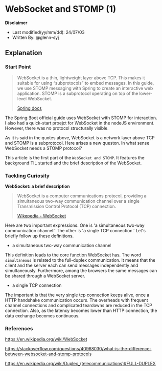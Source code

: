 # WebSocket and STOMP (1)

**Disclaimer**

- Last modified(yy/mm/dd): 24/07/03
- Written By: @glenn-syj

## Explanation

### Start Point

> WebSocket is a thin, lightweight layer above TCP. This makes it suitable for using “subprotocols” to embed messages. In this guide, we use STOMP messaging with Spring to create an interactive web application. STOMP is a subprotocol operating on top of the lower-level WebSocket.
>
> [Spring docs](https://spring.io/guides/gs/messaging-stomp-websocket)

The Spring Boot official guide uses WebSocket with STOMP for interaction. I also had a quick-start proejct for WebSocket in the nodeJS environment. However, there was no protocol structurally visible.

As it is said in the quotes above, WebSocket is a network layer above TCP and STOMP is a subprotocol. Here arises a new queston. In what sense WebSocket needs a STOMP protocol?

This article is the first part of the `WebSocket and STOMP`. It features the background TIL started and the brief description of the WebSocket. 

### Tackling Curiosity

**WebSocket: a brief description**

> WebSocket is a computer communications protocol, providing a simultaneous two-way communication channel over a single Transmission Control Protocol (TCP) connection.
> 
> [Wikepedia - WebSocket](https://en.wikipedia.org/wiki/WebSocket)

Here are two important expressions. One is 'a simultaneous two-way communication channel.' The other is 'a single TCP connection.' Let's briefly follow up these definitions.

- a simultaneous two-way communication channel

This definition leads to the core function WebSocket has. The word `simultaneous` is related to the full-duplex communication. It means that the client and the server each can send messages independently and simultaneously. Furthermore, among the browsers the same messages can be shared through a WebSocket server.

- a single TCP connection

The important is that the very single tcp connection keeps alive, once a HTTP handshake communication occurs. The overheads with frequent channel connections and complicated teardowns are reduced in the TCP connection. Also, as the latency becomes lower than HTTP connection, the data exchange becomes continuous.

### References 

https://en.wikipedia.org/wiki/WebSocket

https://stackoverflow.com/questions/40988030/what-is-the-difference-between-websocket-and-stomp-protocols

https://en.wikipedia.org/wiki/Duplex_(telecommunications)#FULL-DUPLEX